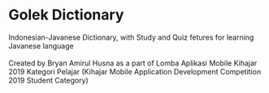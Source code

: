 # Golek Dictionary
Indonesian-Javanese Dictionary, with Study and Quiz fetures for learning Javanese language
</br>
</br>
Created by Bryan Amirul Husna as a part of Lomba Aplikasi Mobile Kihajar 2019 Kategori Pelajar (Kihajar Mobile Application Development Competition 2019 Student Category)